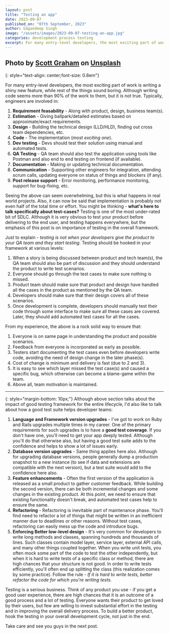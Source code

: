 ```yaml
---
layout: post
title: "Testing an app"
date: 2023-09-07
published_on: "07th September, 2023"
author: Gagandeep Singh
image: "/assets/images/2023-09-07-testing-an-app.jpg"
categories: development process testing
excerpt: For many entry-level developers, the most exciting part of work is writing a shiny new feature, while rest of the things sound boring. Although writing code seems more than 90% of the work to them, but it is not true.
---
```


Photo by <a href="https://unsplash.com/@homajob?utm_source=unsplash&utm_medium=referral&utm_content=creditCopyText">Scott Graham</a> on <a href="https://unsplash.com/photos/5fNmWej4tAA?utm_source=unsplash&utm_medium=referral&utm_content=creditCopyText">Unsplash</a>
---
{: style="text-align: center;font-size: 0.8em"}

For many entry-level developers, the most exciting part of work is writing a shiny new feature, while rest of the things sound boring. Although writing code seems more than 90% of the work to them, but it is not true. Typically, engineers are involved in:
1. **Requirement feasability** - Along with product, design, business team(s).
2. **Estimation** - Giving ballpark/detailed estimates based on approximate/exact requirements.
3. **Design** - Building the technical design (LLD/HLD), finding out cross team dependencies, etc.
4. **Code** - The implementation (_most exciting one_).
5. **Dev testing** - Devs should test their solution using manual and automated tests.
6. **QA Testing** - QA team should also test the application using tools like Postman and also end to end testing on frontend (if available).
7. **Documentation** - Making or updating technical documentation.
7. **Communication** - Supporting other engineers for integration, attending scrum calls, updating everyone on status of things and blockers (if any).
8. **Post release support** - Error monitoring, performance monitoring, support for bug-fixing, etc.

Seeing the above can seem overwhelming, but this is what happens in real world projects. Also, it can now be said that implementation is probably not even half of the total time or effort. You might be thinking - **what's here to talk specifically about test-cases?** Testing is one of the most under-rated bit of SDLC. Although it is very obvious to test your product before delivering to the end user, and testing happens everywhere, but the emphasis of this post is on importance of testing in the overall framework.

Just to explain - *testing is not when your developers give the product to your QA team and they start testing*. Testing should be hooked in your framework at various levels:
1. When a story is being discussed between product and tech team(s), the QA team should also be part of discussion and they should understand the product to write test scenarios.
2. Everyone should go through the test cases to make sure nothing is missed.
3. Product team should make sure that product and design have handled all the cases in the product as mentioned by the QA team.
4. Developers should make sure that their design covers all of these scenarios.
5. Once development is complete, developers should manually test their code through some interface to make sure all these cases are covered. Later, they should add automated test cases for all the cases.

From my experience, the above is a rock solid way to ensure that:
1. Everyone is on same page in understanding the product and possible scenarios.
2. Feedback from everyone is incorporated as early as possible.
3. Testers start documenting the test cases even before developers write code, avoiding the need of design change in the later phase(s).
4. Cost of change is minimum and delivery is fast (due to 2 and 3).
5. It is easy to see which layer missed the test case(s) and caused a specific bug, which otherwise can become a blame-game within the team.
6. Above all, team motivation is maintained.

---
{: style="margin-bottom: 10px;"}
Although above section talks about the impact of good testing framework for the entire lifecycle, I'd also like to talk about how a good test suite helps developer teams:

1. **Language and Framework version upgrades** - I've got to work on Ruby and Rails upgrades multiple times in my career. One of the primary requirements for such upgrades is to have a **good test coverage**. If you don't have one, you'll need to get your app deeply tested. Although you'll do that otherwise also, but having a good test suite adds to the confidence and helps to show a lot of issues early.
2. **Database version upgrades** - Same thing applies here also. Although for upgrading database versions, people generally dump a production snapshot to a new instance (to see if data and extensions are compatible with the next version), but a test suite would add to the confidence here also.
3. **Feature enhancements** - Often the first version of the application is released as a small product to gather customer feedback. While building the second version, there can be both incremental changes and some changes in the existing product. At this point, we need to ensure that existing functionality doesn't break, and automated test cases help to ensure the same.
4. **Refactoring** - Refactoring is inevitable part of maintenance phase. You'll find need to refactor a lot of things that might be written in an inefficient manner due to deadlines or other reasons. Without test cases, refactoring can easily mess up the code and introduce bugs.
5. **Enforcing Better low-level design** - It's very common for developers to write long methods and classes, spanning hundreds and thousands of lines. Such classes contain model layer, service layer, external API calls, and many other things coupled together. When you write unit tests, you often mock some part of the code to test the other independently, but when it is hard to write tests of a specific class or method, there are high chances that your structure is not good. In order to write tests efficiently, you'll often end up splitting the class (this realization comes by some practice). Follow the rule - *If it is hard to write tests, better refactor the code for which you're writing tests.*

Testing is a serious business. Think of any product you use - if you get a good user experience, there are high chances that it is an outcome of a good process and a lot of testing. Everyone wants their product to get loved by their users, but few are willing to invest substantial effort in the testing and in improving the overall delivery process. To build a better product, hook the testing in your overall development cycle, not just in the end.



Take care and see you guys in the next post.


